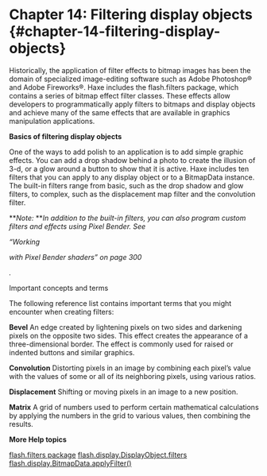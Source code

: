 # Chapter 14: Filtering display objects {#chapter-14-filtering-display-objects}

Historically, the application of filter effects to bitmap images has been the domain of specialized image-editing software such as Adobe Photoshop® and Adobe Fireworks®. Haxe includes the flash.filters package, which contains a series of bitmap effect filter classes. These effects allow developers to programmatically apply filters to bitmaps and display objects and achieve many of the same effects that are available in graphics manipulation applications.

**Basics of filtering display objects**

One of the ways to add polish to an application is to add simple graphic effects. You can add a drop shadow behind a photo to create the illusion of 3-d, or a glow around a button to show that it is active. Haxe includes ten filters that you can apply to any display object or to a BitmapData instance. The built-in filters range from basic, such as the drop shadow and glow filters, to complex, such as the displacement map filter and the convolution filter.

**_Note:_ **_In addition to the built-in filters, you can also program custom filters and effects using Pixel Bender. See_

_“Working_

_with Pixel Bender shaders” on page 300_

_._

Important concepts and terms

The following reference list contains important terms that you might encounter when creating filters:

**Bevel** An edge created by lightening pixels on two sides and darkening pixels on the opposite two sides. This effect creates the appearance of a three-dimensional border. The effect is commonly used for raised or indented buttons and similar graphics.

**Convolution** Distorting pixels in an image by combining each pixel’s value with the values of some or all of its neighboring pixels, using various ratios.

**Displacement** Shifting or moving pixels in an image to a new position.

**Matrix** A grid of numbers used to perform certain mathematical calculations by applying the numbers in the grid to various values, then combining the results.

**More Help topics**

[flash.filters package](http://help.adobe.com/en_US/FlashPlatform/reference/Haxe/3/flash/filters/package-detail.html) [flash.display.DisplayObject.filters](http://help.adobe.com/en_US/FlashPlatform/reference/Haxe/3/flash/display/DisplayObject.html#filters) [flash.display.BitmapData.applyFilter()](http://help.adobe.com/en_US/FlashPlatform/reference/Haxe/3/flash/display/BitmapData.html#applyFilter())